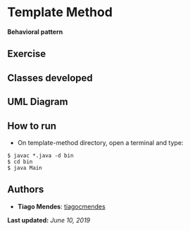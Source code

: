 # Template Method

**Behavioral pattern**  

## Exercise  

## Classes developed  

## UML Diagram  

## How to run  

* On template-method directory, open a terminal and type:  
```console
$ javac *.java -d bin
$ cd bin
$ java Main
```  

## Authors  

* **Tiago Mendes**: [tiagocmendes](https://github.com/tiagocmendes)  

**Last updated:** *June 10, 2019*
